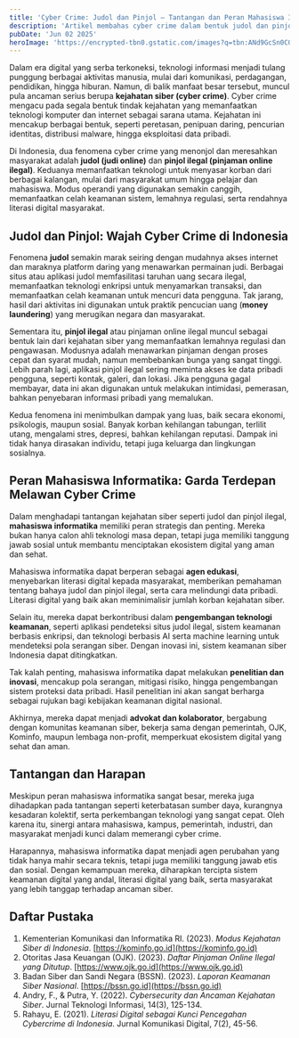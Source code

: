 ```yaml
---
title: 'Cyber Crime: Judol dan Pinjol – Tantangan dan Peran Mahasiswa Informatika'
description: 'Artikel membahas cyber crime dalam bentuk judol dan pinjol ilegal serta peran penting mahasiswa informatika untuk mengatasinya.'
pubDate: 'Jun 02 2025'
heroImage: 'https://encrypted-tbn0.gstatic.com/images?q=tbn:ANd9GcSn0CODO33F_mOdWmAU2mFSBCSS5RttnBmt-AN-MMs0wcMceExUx5A1WKc&s'
---
```


Dalam era digital yang serba terkoneksi, teknologi informasi menjadi tulang punggung berbagai aktivitas manusia, mulai dari komunikasi, perdagangan, pendidikan, hingga hiburan. Namun, di balik manfaat besar tersebut, muncul pula ancaman serius berupa **kejahatan siber (cyber crime)**. Cyber crime mengacu pada segala bentuk tindak kejahatan yang memanfaatkan teknologi komputer dan internet sebagai sarana utama. Kejahatan ini mencakup berbagai bentuk, seperti peretasan, penipuan daring, pencurian identitas, distribusi malware, hingga eksploitasi data pribadi.

Di Indonesia, dua fenomena cyber crime yang menonjol dan meresahkan masyarakat adalah **judol (judi online)** dan **pinjol ilegal (pinjaman online ilegal)**. Keduanya memanfaatkan teknologi untuk menyasar korban dari berbagai kalangan, mulai dari masyarakat umum hingga pelajar dan mahasiswa. Modus operandi yang digunakan semakin canggih, memanfaatkan celah keamanan sistem, lemahnya regulasi, serta rendahnya literasi digital masyarakat.

## Judol dan Pinjol: Wajah Cyber Crime di Indonesia

Fenomena **judol** semakin marak seiring dengan mudahnya akses internet dan maraknya platform daring yang menawarkan permainan judi. Berbagai situs atau aplikasi judol memfasilitasi taruhan uang secara ilegal, memanfaatkan teknologi enkripsi untuk menyamarkan transaksi, dan memanfaatkan celah keamanan untuk mencuri data pengguna. Tak jarang, hasil dari aktivitas ini digunakan untuk praktik pencucian uang (**money laundering**) yang merugikan negara dan masyarakat.

Sementara itu, **pinjol ilegal** atau pinjaman online ilegal muncul sebagai bentuk lain dari kejahatan siber yang memanfaatkan lemahnya regulasi dan pengawasan. Modusnya adalah menawarkan pinjaman dengan proses cepat dan syarat mudah, namun membebankan bunga yang sangat tinggi. Lebih parah lagi, aplikasi pinjol ilegal sering meminta akses ke data pribadi pengguna, seperti kontak, galeri, dan lokasi. Jika pengguna gagal membayar, data ini akan digunakan untuk melakukan intimidasi, pemerasan, bahkan penyebaran informasi pribadi yang memalukan.

Kedua fenomena ini menimbulkan dampak yang luas, baik secara ekonomi, psikologis, maupun sosial. Banyak korban kehilangan tabungan, terlilit utang, mengalami stres, depresi, bahkan kehilangan reputasi. Dampak ini tidak hanya dirasakan individu, tetapi juga keluarga dan lingkungan sosialnya.

## Peran Mahasiswa Informatika: Garda Terdepan Melawan Cyber Crime

Dalam menghadapi tantangan kejahatan siber seperti judol dan pinjol ilegal, **mahasiswa informatika** memiliki peran strategis dan penting. Mereka bukan hanya calon ahli teknologi masa depan, tetapi juga memiliki tanggung jawab sosial untuk membantu menciptakan ekosistem digital yang aman dan sehat.

Mahasiswa informatika dapat berperan sebagai **agen edukasi**, menyebarkan literasi digital kepada masyarakat, memberikan pemahaman tentang bahaya judol dan pinjol ilegal, serta cara melindungi data pribadi. Literasi digital yang baik akan meminimalisir jumlah korban kejahatan siber.

Selain itu, mereka dapat berkontribusi dalam **pengembangan teknologi keamanan**, seperti aplikasi pendeteksi situs judol ilegal, sistem keamanan berbasis enkripsi, dan teknologi berbasis AI serta machine learning untuk mendeteksi pola serangan siber. Dengan inovasi ini, sistem keamanan siber Indonesia dapat ditingkatkan.

Tak kalah penting, mahasiswa informatika dapat melakukan **penelitian dan inovasi**, mencakup pola serangan, mitigasi risiko, hingga pengembangan sistem proteksi data pribadi. Hasil penelitian ini akan sangat berharga sebagai rujukan bagi kebijakan keamanan digital nasional.

Akhirnya, mereka dapat menjadi **advokat dan kolaborator**, bergabung dengan komunitas keamanan siber, bekerja sama dengan pemerintah, OJK, Kominfo, maupun lembaga non-profit, memperkuat ekosistem digital yang sehat dan aman.

## Tantangan dan Harapan

Meskipun peran mahasiswa informatika sangat besar, mereka juga dihadapkan pada tantangan seperti keterbatasan sumber daya, kurangnya kesadaran kolektif, serta perkembangan teknologi yang sangat cepat. Oleh karena itu, sinergi antara mahasiswa, kampus, pemerintah, industri, dan masyarakat menjadi kunci dalam memerangi cyber crime.

Harapannya, mahasiswa informatika dapat menjadi agen perubahan yang tidak hanya mahir secara teknis, tetapi juga memiliki tanggung jawab etis dan sosial. Dengan kemampuan mereka, diharapkan tercipta sistem keamanan digital yang andal, literasi digital yang baik, serta masyarakat yang lebih tanggap terhadap ancaman siber.

## Daftar Pustaka

1. Kementerian Komunikasi dan Informatika RI. (2023). *Modus Kejahatan Siber di Indonesia*. [https://kominfo.go.id](https://kominfo.go.id)  
2. Otoritas Jasa Keuangan (OJK). (2023). *Daftar Pinjaman Online Ilegal yang Ditutup*. [https://www.ojk.go.id](https://www.ojk.go.id)  
3. Badan Siber dan Sandi Negara (BSSN). (2023). *Laporan Keamanan Siber Nasional*. [https://bssn.go.id](https://bssn.go.id)  
4. Andry, F., & Putra, Y. (2022). *Cybersecurity dan Ancaman Kejahatan Siber*. Jurnal Teknologi Informasi, 14(3), 125-134.  
5. Rahayu, E. (2021). *Literasi Digital sebagai Kunci Pencegahan Cybercrime di Indonesia*. Jurnal Komunikasi Digital, 7(2), 45-56.
